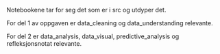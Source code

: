 
Notebookene tar for seg det som er i src og utdyper det. 

For del 1 av oppgaven er data_cleaning og data_understanding relevante. 

For del 2 er data_analysis, data_visual, predictive_analysis og refleksjonsnotat relevante. 
